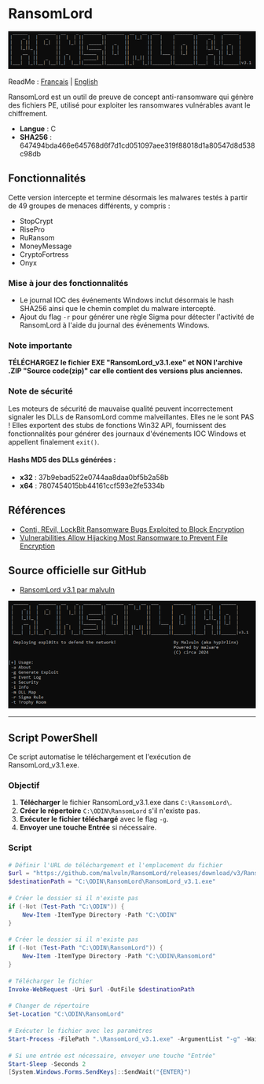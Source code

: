 # RansomLord

<p align="center">
  <img src="RansomLord.png" alt="RansomLord Icon" width="900"/>
</p>

ReadMe : [Francais](https://github.com/ArtemissFR/ODIN_Project/blob/main/RansomLord/Documentation/README_FR.md) | [English](https://github.com/ArtemissFR/ODIN_Project/blob/main/RansomLord/README.md)

RansomLord est un outil de preuve de concept anti-ransomware qui génère des fichiers PE, utilisé pour exploiter les ransomwares vulnérables avant le chiffrement.

- **Langue** : C
- **SHA256** : 647494bda466e645768d6f7d1cd051097aee319f88018d1a80547d8d538c98db

## Fonctionnalités

Cette version intercepte et termine désormais les malwares testés à partir de 49 groupes de menaces différents, y compris :
- StopCrypt
- RisePro
- RuRansom
- MoneyMessage
- CryptoFortress
- Onyx

### Mise à jour des fonctionnalités

- Le journal IOC des événements Windows inclut désormais le hash SHA256 ainsi que le chemin complet du malware intercepté.
- Ajout du flag `-r` pour générer une règle Sigma pour détecter l'activité de RansomLord à l'aide du journal des événements Windows.

### Note importante

**TÉLÉCHARGEZ le fichier EXE "RansomLord_v3.1.exe" et NON l'archive .ZIP "Source code(zip)" car elle contient des versions plus anciennes.**

### Note de sécurité

Les moteurs de sécurité de mauvaise qualité peuvent incorrectement signaler les DLLs de RansomLord comme malveillantes. Elles ne le sont PAS ! Elles exportent des stubs de fonctions Win32 API, fournissent des fonctionnalités pour générer des journaux d'événements IOC Windows et appellent finalement `exit()`.

#### Hashs MD5 des DLLs générées :
- **x32** : 37b9ebad522e0744aa8daa0bf5b2a58b
- **x64** : 7807454015bb44161ccf593e2fe5334b

## Références

- [Conti, REvil, LockBit Ransomware Bugs Exploited to Block Encryption](https://web.archive.org/web/20220601204439/https://www.bleepingcomputer.com/news/security/conti-revil-lockbit-ransomware-bugs-exploited-to-block-encryption/)
- [Vulnerabilities Allow Hijacking Most Ransomware to Prevent File Encryption](https://web.archive.org/web/20220504180432/https://www.securityweek.com/vulnerabilities-allow-hijacking-most-ransomware-prevent-file-encryption/)

## Source officielle sur GitHub
- [RansomLord v3.1 par malvuln](https://github.com/malvuln/RansomLord/releases/tag/v3)

<p align="center">
  <img src=".files/ransomlord_screen1.png" alt="RansomLord Screen1" width="700"/>
</p>

---

## Script PowerShell

Ce script automatise le téléchargement et l'exécution de RansomLord_v3.1.exe.

### Objectif

1. **Télécharger** le fichier RansomLord_v3.1.exe dans `C:\RansomLord\`.
2. **Créer le répertoire** `C:\ODIN\RansomLord` s'il n'existe pas.
3. **Exécuter le fichier téléchargé** avec le flag `-g`.
4. **Envoyer une touche Entrée** si nécessaire.

### Script

```powershell
# Définir l'URL de téléchargement et l'emplacement du fichier
$url = "https://github.com/malvuln/RansomLord/releases/download/v3/RansomLord_v3.1.exe"
$destinationPath = "C:\ODIN\RansomLord\RansomLord_v3.1.exe"

# Créer le dossier si il n'existe pas
if (-Not (Test-Path "C:\ODIN")) {
    New-Item -ItemType Directory -Path "C:\ODIN"
}

# Créer le dossier si il n'existe pas
if (-Not (Test-Path "C:\ODIN\RansomLord")) {
    New-Item -ItemType Directory -Path "C:\ODIN\RansomLord"
}

# Télécharger le fichier
Invoke-WebRequest -Uri $url -OutFile $destinationPath

# Changer de répertoire
Set-Location "C:\ODIN\RansomLord"

# Exécuter le fichier avec les paramètres
Start-Process -FilePath ".\RansomLord_v3.1.exe" -ArgumentList "-g" -Wait

# Si une entrée est nécessaire, envoyer une touche "Entrée"
Start-Sleep -Seconds 2
[System.Windows.Forms.SendKeys]::SendWait("{ENTER}")

